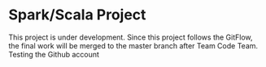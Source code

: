 # Spark/Scala Project
This project is under development. Since this project follows the GitFlow, the final work will be merged to the master branch after Team Code Team.
Testing the Github account